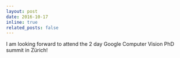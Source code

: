 ```yaml
---
layout: post
date: 2016-10-17
inline: true
related_posts: false
---
```


I am looking forward to attend the 2 day Google Computer Vision PhD summit in Zürich!